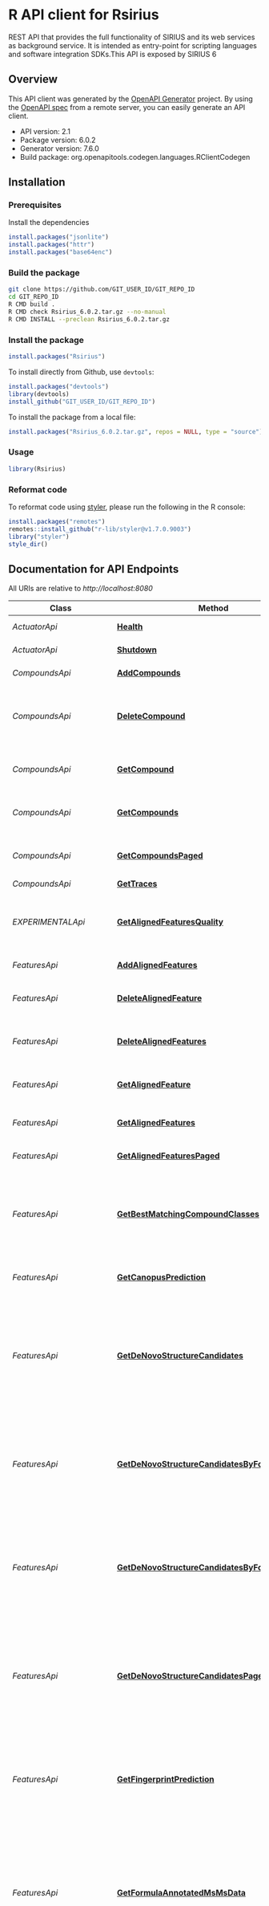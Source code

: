 # R API client for Rsirius

REST API that provides the full functionality of SIRIUS and its web services as background service. It is intended as entry-point for scripting languages and software integration SDKs.This API is exposed by SIRIUS 6

## Overview
This API client was generated by the [OpenAPI Generator](https://openapi-generator.tech) project. By using the [OpenAPI spec](https://openapis.org) from a remote server, you can easily generate an API client.

- API version: 2.1
- Package version: 6.0.2
- Generator version: 7.6.0
- Build package: org.openapitools.codegen.languages.RClientCodegen

## Installation

### Prerequisites

Install the dependencies

```R
install.packages("jsonlite")
install.packages("httr")
install.packages("base64enc")
```

### Build the package

```sh
git clone https://github.com/GIT_USER_ID/GIT_REPO_ID
cd GIT_REPO_ID
R CMD build .
R CMD check Rsirius_6.0.2.tar.gz --no-manual
R CMD INSTALL --preclean Rsirius_6.0.2.tar.gz
```

### Install the package

```R
install.packages("Rsirius")
```

To install directly from Github, use `devtools`:
```R
install.packages("devtools")
library(devtools)
install_github("GIT_USER_ID/GIT_REPO_ID")
```

To install the package from a local file:
```R
install.packages("Rsirius_6.0.2.tar.gz", repos = NULL, type = "source")
```

### Usage

```R
library(Rsirius)
```

### Reformat code

To reformat code using [styler](https://styler.r-lib.org/index.html), please run the following in the R console:

```R
install.packages("remotes")
remotes::install_github("r-lib/styler@v1.7.0.9003")
library("styler")
style_dir()
```

## Documentation for API Endpoints

All URIs are relative to *http://localhost:8080*

Class | Method | HTTP request | Description
------------ | ------------- | ------------- | -------------
*ActuatorApi* | [**Health**](docs/ActuatorApi.md#Health) | **GET** /actuator/health | Actuator web endpoint 'health'
*ActuatorApi* | [**Shutdown**](docs/ActuatorApi.md#Shutdown) | **POST** /actuator/shutdown | Actuator web endpoint 'shutdown'
*CompoundsApi* | [**AddCompounds**](docs/CompoundsApi.md#AddCompounds) | **POST** /api/projects/{projectId}/compounds | Import Compounds and its contained features.
*CompoundsApi* | [**DeleteCompound**](docs/CompoundsApi.md#DeleteCompound) | **DELETE** /api/projects/{projectId}/compounds/{compoundId} | Delete compound (group of ion identities) with the given identifier (and the included features) from the  specified project-space.
*CompoundsApi* | [**GetCompound**](docs/CompoundsApi.md#GetCompound) | **GET** /api/projects/{projectId}/compounds/{compoundId} | Get compound (group of ion identities) with the given identifier from the specified project-space.
*CompoundsApi* | [**GetCompounds**](docs/CompoundsApi.md#GetCompounds) | **GET** /api/projects/{projectId}/compounds | List of all available compounds (group of ion identities) in the given project-space.
*CompoundsApi* | [**GetCompoundsPaged**](docs/CompoundsApi.md#GetCompoundsPaged) | **GET** /api/projects/{projectId}/compounds/page | Page of available compounds (group of ion identities) in the given project-space.
*CompoundsApi* | [**GetTraces**](docs/CompoundsApi.md#GetTraces) | **GET** /api/projects/{projectId}/compounds/{compoundId}/traces | 
*EXPERIMENTALApi* | [**GetAlignedFeaturesQuality**](docs/EXPERIMENTALApi.md#GetAlignedFeaturesQuality) | **GET** /api/projects/{projectId}/aligned-features/{alignedFeatureId}/quality-report | Get data quality information for feature (aligned over runs) with the given identifier from the specified project-space.
*FeaturesApi* | [**AddAlignedFeatures**](docs/FeaturesApi.md#AddAlignedFeatures) | **POST** /api/projects/{projectId}/aligned-features | Import (aligned) features into the project.
*FeaturesApi* | [**DeleteAlignedFeature**](docs/FeaturesApi.md#DeleteAlignedFeature) | **DELETE** /api/projects/{projectId}/aligned-features/{alignedFeatureId} | Delete feature (aligned over runs) with the given identifier from the specified project-space.
*FeaturesApi* | [**DeleteAlignedFeatures**](docs/FeaturesApi.md#DeleteAlignedFeatures) | **PUT** /api/projects/{projectId}/aligned-features/delete | Delete feature (aligned over runs) with the given identifier from the specified project-space.
*FeaturesApi* | [**GetAlignedFeature**](docs/FeaturesApi.md#GetAlignedFeature) | **GET** /api/projects/{projectId}/aligned-features/{alignedFeatureId} | Get feature (aligned over runs) with the given identifier from the specified project-space.
*FeaturesApi* | [**GetAlignedFeatures**](docs/FeaturesApi.md#GetAlignedFeatures) | **GET** /api/projects/{projectId}/aligned-features | Get all available features (aligned over runs) in the given project-space.
*FeaturesApi* | [**GetAlignedFeaturesPaged**](docs/FeaturesApi.md#GetAlignedFeaturesPaged) | **GET** /api/projects/{projectId}/aligned-features/page | Get all available features (aligned over runs) in the given project-space.
*FeaturesApi* | [**GetBestMatchingCompoundClasses**](docs/FeaturesApi.md#GetBestMatchingCompoundClasses) | **GET** /api/projects/{projectId}/aligned-features/{alignedFeatureId}/formulas/{formulaId}/best-compound-classes | Best matching compound classes,  Set of the highest scoring compound classes (CANOPUS) on each hierarchy level of  the ClassyFire and NPC ontology,
*FeaturesApi* | [**GetCanopusPrediction**](docs/FeaturesApi.md#GetCanopusPrediction) | **GET** /api/projects/{projectId}/aligned-features/{alignedFeatureId}/formulas/{formulaId}/canopus-prediction | All predicted compound classes (CANOPUS) from ClassyFire and NPC and their probabilities,
*FeaturesApi* | [**GetDeNovoStructureCandidates**](docs/FeaturesApi.md#GetDeNovoStructureCandidates) | **GET** /api/projects/{projectId}/aligned-features/{alignedFeatureId}/denovo-structures | List of de novo structure candidates (e.g. generated by MsNovelist) ranked by CSI:FingerID score for the given 'alignedFeatureId' with minimal information.  StructureCandidates can be enriched with molecular fingerprint.
*FeaturesApi* | [**GetDeNovoStructureCandidatesByFormula**](docs/FeaturesApi.md#GetDeNovoStructureCandidatesByFormula) | **GET** /api/projects/{projectId}/aligned-features/{alignedFeatureId}/formulas/{formulaId}/denovo-structures | List of de novo structure candidates (e.g. generated by MsNovelist) ranked by CSI:FingerID score for the given 'formulaId' with minimal information.  StructureCandidates can be enriched with molecular fingerprint.
*FeaturesApi* | [**GetDeNovoStructureCandidatesByFormulaPaged**](docs/FeaturesApi.md#GetDeNovoStructureCandidatesByFormulaPaged) | **GET** /api/projects/{projectId}/aligned-features/{alignedFeatureId}/formulas/{formulaId}/denovo-structures/page | Page of de novo structure candidates (e.g. generated by MsNovelist) ranked by CSI:FingerID score for the given 'formulaId' with minimal information.  StructureCandidates can be enriched with molecular fingerprint.
*FeaturesApi* | [**GetDeNovoStructureCandidatesPaged**](docs/FeaturesApi.md#GetDeNovoStructureCandidatesPaged) | **GET** /api/projects/{projectId}/aligned-features/{alignedFeatureId}/denovo-structures/page | Page of de novo structure candidates (e.g. generated by MsNovelist) ranked by CSI:FingerID score for the given 'alignedFeatureId' with minimal information.  StructureCandidates can be enriched with molecular fingerprint.
*FeaturesApi* | [**GetFingerprintPrediction**](docs/FeaturesApi.md#GetFingerprintPrediction) | **GET** /api/projects/{projectId}/aligned-features/{alignedFeatureId}/formulas/{formulaId}/fingerprint | Returns predicted fingerprint (CSI:FingerID) for the given formula result identifier  This fingerprint is used to perform structure database search and predict compound classes.
*FeaturesApi* | [**GetFormulaAnnotatedMsMsData**](docs/FeaturesApi.md#GetFormulaAnnotatedMsMsData) | **GET** /api/projects/{projectId}/aligned-features/{alignedFeatureId}/formulas/{formulaId}/annotated-msmsdata | Returns MS/MS Spectrum (Merged MS/MS and measured MS/MS) which is annotated with fragments and losses  for the given formula result identifier  These annotations are only available if a fragmentation tree and the structure candidate are available.
*FeaturesApi* | [**GetFormulaAnnotatedSpectrum**](docs/FeaturesApi.md#GetFormulaAnnotatedSpectrum) | **GET** /api/projects/{projectId}/aligned-features/{alignedFeatureId}/formulas/{formulaId}/annotated-spectrum | Returns a fragmentation spectrum (e.g. Merged MS/MS) which is annotated with fragments and losses for the given formula result identifier  These annotations are only available if a fragmentation tree is available.
*FeaturesApi* | [**GetFormulaCandidate**](docs/FeaturesApi.md#GetFormulaCandidate) | **GET** /api/projects/{projectId}/aligned-features/{alignedFeatureId}/formulas/{formulaId} | FormulaResultContainers for the given 'formulaId' with minimal information.
*FeaturesApi* | [**GetFormulaCandidates**](docs/FeaturesApi.md#GetFormulaCandidates) | **GET** /api/projects/{projectId}/aligned-features/{alignedFeatureId}/formulas | List of FormulaResultContainers available for this feature with minimal information.
*FeaturesApi* | [**GetFormulaCandidatesPaged**](docs/FeaturesApi.md#GetFormulaCandidatesPaged) | **GET** /api/projects/{projectId}/aligned-features/{alignedFeatureId}/formulas/page | Page of FormulaResultContainers available for this feature with minimal information.
*FeaturesApi* | [**GetFragTree**](docs/FeaturesApi.md#GetFragTree) | **GET** /api/projects/{projectId}/aligned-features/{alignedFeatureId}/formulas/{formulaId}/fragtree | Returns fragmentation tree (SIRIUS) for the given formula result identifier  This tree is used to rank formula candidates (treeScore).
*FeaturesApi* | [**GetIsotopePatternAnnotation**](docs/FeaturesApi.md#GetIsotopePatternAnnotation) | **GET** /api/projects/{projectId}/aligned-features/{alignedFeatureId}/formulas/{formulaId}/isotope-pattern | Returns Isotope pattern information (simulated isotope pattern, measured isotope pattern, isotope pattern highlighting)  for the given formula result identifier.
*FeaturesApi* | [**GetLipidAnnotation**](docs/FeaturesApi.md#GetLipidAnnotation) | **GET** /api/projects/{projectId}/aligned-features/{alignedFeatureId}/formulas/{formulaId}/lipid-annotation | Returns Lipid annotation (ElGordo) for the given formula result identifier.
*FeaturesApi* | [**GetMsData**](docs/FeaturesApi.md#GetMsData) | **GET** /api/projects/{projectId}/aligned-features/{alignedFeatureId}/ms-data | Mass Spec data (input data) for the given 'alignedFeatureId' .
*FeaturesApi* | [**GetQuantification**](docs/FeaturesApi.md#GetQuantification) | **GET** /api/projects/{projectId}/aligned-features/{alignedFeatureId}/quantification | 
*FeaturesApi* | [**GetSpectralLibraryMatch**](docs/FeaturesApi.md#GetSpectralLibraryMatch) | **GET** /api/projects/{projectId}/aligned-features/{alignedFeatureId}/spectral-library-matches/{matchId} | List of spectral library matches for the given 'alignedFeatureId'.
*FeaturesApi* | [**GetSpectralLibraryMatches**](docs/FeaturesApi.md#GetSpectralLibraryMatches) | **GET** /api/projects/{projectId}/aligned-features/{alignedFeatureId}/spectral-library-matches | List of spectral library matches for the given 'alignedFeatureId'.
*FeaturesApi* | [**GetSpectralLibraryMatchesPaged**](docs/FeaturesApi.md#GetSpectralLibraryMatchesPaged) | **GET** /api/projects/{projectId}/aligned-features/{alignedFeatureId}/spectral-library-matches/page | Page of spectral library matches for the given 'alignedFeatureId'.
*FeaturesApi* | [**GetSpectralLibraryMatchesSummary**](docs/FeaturesApi.md#GetSpectralLibraryMatchesSummary) | **GET** /api/projects/{projectId}/aligned-features/{alignedFeatureId}/spectral-library-matches/summary | Summarize matched reference spectra for the given 'alignedFeatureId'.
*FeaturesApi* | [**GetStructureAnnotatedMsData**](docs/FeaturesApi.md#GetStructureAnnotatedMsData) | **GET** /api/projects/{projectId}/aligned-features/{alignedFeatureId}/formulas/{formulaId}/structures/{inchiKey}/annotated-msmsdata | Returns MS/MS Data (Merged MS/MS and list of measured MS/MS ) which are annotated with fragments and losses  for the given formula result identifier and structure candidate inChIKey.
*FeaturesApi* | [**GetStructureAnnotatedSpectrum**](docs/FeaturesApi.md#GetStructureAnnotatedSpectrum) | **GET** /api/projects/{projectId}/aligned-features/{alignedFeatureId}/formulas/{formulaId}/structures/{inchiKey}/annotated-spectrum | Returns a fragmentation spectrum (e.g. Merged MS/MS) which is annotated with fragments and losses for the given formula result identifier  These annotations are only available if a fragmentation tree is available.
*FeaturesApi* | [**GetStructureCandidates**](docs/FeaturesApi.md#GetStructureCandidates) | **GET** /api/projects/{projectId}/aligned-features/{alignedFeatureId}/db-structures | List of structure database search candidates ranked by CSI:FingerID score for the given 'alignedFeatureId' with minimal information.
*FeaturesApi* | [**GetStructureCandidatesByFormula**](docs/FeaturesApi.md#GetStructureCandidatesByFormula) | **GET** /api/projects/{projectId}/aligned-features/{alignedFeatureId}/formulas/{formulaId}/db-structures | List of CSI:FingerID structure database search candidates for the given 'formulaId' with minimal information.
*FeaturesApi* | [**GetStructureCandidatesByFormulaPaged**](docs/FeaturesApi.md#GetStructureCandidatesByFormulaPaged) | **GET** /api/projects/{projectId}/aligned-features/{alignedFeatureId}/formulas/{formulaId}/db-structures/page | Page of CSI:FingerID structure database search candidates for the given 'formulaId' with minimal information.
*FeaturesApi* | [**GetStructureCandidatesPaged**](docs/FeaturesApi.md#GetStructureCandidatesPaged) | **GET** /api/projects/{projectId}/aligned-features/{alignedFeatureId}/db-structures/page | Page of structure database search candidates ranked by CSI:FingerID score for the given 'alignedFeatureId' with minimal information.
*FeaturesApi* | [**GetTraces1**](docs/FeaturesApi.md#GetTraces1) | **GET** /api/projects/{projectId}/aligned-features/{alignedFeatureId}/traces | 
*InfoApi* | [**GetConnectionCheck**](docs/InfoApi.md#GetConnectionCheck) | **GET** /api/connection-status | 
*InfoApi* | [**GetInfo**](docs/InfoApi.md#GetInfo) | **GET** /api/info | 
*JobsApi* | [**DeleteJob**](docs/JobsApi.md#DeleteJob) | **DELETE** /api/projects/{projectId}/jobs/{jobId} | Delete job.
*JobsApi* | [**DeleteJobConfig**](docs/JobsApi.md#DeleteJobConfig) | **DELETE** /api/job-configs/{name} | Delete job configuration with given name.
*JobsApi* | [**DeleteJobs**](docs/JobsApi.md#DeleteJobs) | **DELETE** /api/projects/{projectId}/jobs | * Delete ALL jobs.
*JobsApi* | [**GetDefaultJobConfig**](docs/JobsApi.md#GetDefaultJobConfig) | **GET** /api/default-job-config | Request default job configuration
*JobsApi* | [**GetJob**](docs/JobsApi.md#GetJob) | **GET** /api/projects/{projectId}/jobs/{jobId} | Get job information and its current state and progress (if available).
*JobsApi* | [**GetJobConfig**](docs/JobsApi.md#GetJobConfig) | **GET** /api/job-configs/{name} | Request job configuration with given name.
*JobsApi* | [**GetJobConfigs**](docs/JobsApi.md#GetJobConfigs) | **GET** /api/job-configs | Request all available job configurations
*JobsApi* | [**GetJobs**](docs/JobsApi.md#GetJobs) | **GET** /api/projects/{projectId}/jobs | Get List of all available jobs with information such as current state and progress (if available).
*JobsApi* | [**GetJobsPaged**](docs/JobsApi.md#GetJobsPaged) | **GET** /api/projects/{projectId}/jobs/page | Get Page of jobs with information such as current state and progress (if available).
*JobsApi* | [**HasJobs**](docs/JobsApi.md#HasJobs) | **GET** /api/projects/{projectId}/has-jobs | 
*JobsApi* | [**SaveJobConfig**](docs/JobsApi.md#SaveJobConfig) | **POST** /api/job-configs/{name} | Add new job configuration with given name.
*JobsApi* | [**StartJob**](docs/JobsApi.md#StartJob) | **POST** /api/projects/{projectId}/jobs | Start computation for given compounds and with given parameters.
*JobsApi* | [**StartJobFromConfig**](docs/JobsApi.md#StartJobFromConfig) | **POST** /api/projects/{projectId}/jobs/from-config | Start computation for given compounds and with parameters from a stored job-config.
*LoginAndAccountApi* | [**GetAccountInfo**](docs/LoginAndAccountApi.md#GetAccountInfo) | **GET** /api/account/ | Get information about the account currently logged in.
*LoginAndAccountApi* | [**GetSignUpURL**](docs/LoginAndAccountApi.md#GetSignUpURL) | **GET** /api/account/signUpURL | Get SignUp URL (For signUp via web browser)
*LoginAndAccountApi* | [**GetSubscriptions**](docs/LoginAndAccountApi.md#GetSubscriptions) | **GET** /api/account/subscriptions | Get available subscriptions of the account currently logged in.
*LoginAndAccountApi* | [**IsLoggedIn**](docs/LoginAndAccountApi.md#IsLoggedIn) | **GET** /api/account/isLoggedIn | Check if a user is logged in.
*LoginAndAccountApi* | [**Login**](docs/LoginAndAccountApi.md#Login) | **POST** /api/account/login | Login into SIRIUS web services and activate default subscription if available.
*LoginAndAccountApi* | [**Logout**](docs/LoginAndAccountApi.md#Logout) | **POST** /api/account/logout | Logout from SIRIUS web services.
*LoginAndAccountApi* | [**OpenPortal**](docs/LoginAndAccountApi.md#OpenPortal) | **GET** /api/account/openPortal | Open User portal in browser.
*LoginAndAccountApi* | [**SelectSubscription**](docs/LoginAndAccountApi.md#SelectSubscription) | **PUT** /api/account/subscriptions/select-active | Select a subscription as active subscription to be used for computations.
*LoginAndAccountApi* | [**SignUp**](docs/LoginAndAccountApi.md#SignUp) | **GET** /api/account/signUp | Open SignUp window in system browser and return signUp link.
*ProjectsApi* | [**CloseProjectSpace**](docs/ProjectsApi.md#CloseProjectSpace) | **DELETE** /api/projects/{projectId} | Close project-space and remove it from application
*ProjectsApi* | [**CreateProjectSpace**](docs/ProjectsApi.md#CreateProjectSpace) | **POST** /api/projects/{projectId} | Create and open a new project-space at given location and make it accessible via the given projectId.
*ProjectsApi* | [**GetCanopusClassyFireData**](docs/ProjectsApi.md#GetCanopusClassyFireData) | **GET** /api/projects/{projectId}/cf-data | Get CANOPUS prediction vector definition for ClassyFire classes
*ProjectsApi* | [**GetCanopusNpcData**](docs/ProjectsApi.md#GetCanopusNpcData) | **GET** /api/projects/{projectId}/npc-data | Get CANOPUS prediction vector definition for NPC classes
*ProjectsApi* | [**GetFingerIdData**](docs/ProjectsApi.md#GetFingerIdData) | **GET** /api/projects/{projectId}/fingerid-data | Get CSI:FingerID fingerprint (prediction vector) definition
*ProjectsApi* | [**GetProjectSpace**](docs/ProjectsApi.md#GetProjectSpace) | **GET** /api/projects/{projectId} | Get project space info by its projectId.
*ProjectsApi* | [**GetProjectSpaces**](docs/ProjectsApi.md#GetProjectSpaces) | **GET** /api/projects | List opened project spaces.
*ProjectsApi* | [**ImportMsRunData**](docs/ProjectsApi.md#ImportMsRunData) | **POST** /api/projects/{projectId}/import/ms-data-files | Import and Align full MS-Runs from various formats into the specified project  Possible formats (mzML, mzXML)
*ProjectsApi* | [**ImportMsRunDataAsJob**](docs/ProjectsApi.md#ImportMsRunDataAsJob) | **POST** /api/projects/{projectId}/import/ms-data-files-job | Import and Align full MS-Runs from various formats into the specified project as background job.
*ProjectsApi* | [**ImportPreprocessedData**](docs/ProjectsApi.md#ImportPreprocessedData) | **POST** /api/projects/{projectId}/import/preprocessed-data-files | Import already preprocessed ms/ms data from various formats into the specified project  Possible formats (ms, mgf, cef, msp)
*ProjectsApi* | [**ImportPreprocessedDataAsJob**](docs/ProjectsApi.md#ImportPreprocessedDataAsJob) | **POST** /api/projects/{projectId}/import/preprocessed-data-files-job | Import ms/ms data from the given format into the specified project-space as background job.
*ProjectsApi* | [**OpenProjectSpace**](docs/ProjectsApi.md#OpenProjectSpace) | **PUT** /api/projects/{projectId} | Open an existing project-space and make it accessible via the given projectId.
*SearchableDatabasesApi* | [**AddDatabases**](docs/SearchableDatabasesApi.md#AddDatabases) | **POST** /api/databases | 
*SearchableDatabasesApi* | [**CreateDatabase**](docs/SearchableDatabasesApi.md#CreateDatabase) | **POST** /api/databases/{databaseId} | 
*SearchableDatabasesApi* | [**GetCustomDatabases**](docs/SearchableDatabasesApi.md#GetCustomDatabases) | **GET** /api/databases/custom | 
*SearchableDatabasesApi* | [**GetDatabase**](docs/SearchableDatabasesApi.md#GetDatabase) | **GET** /api/databases/{databaseId} | 
*SearchableDatabasesApi* | [**GetDatabases**](docs/SearchableDatabasesApi.md#GetDatabases) | **GET** /api/databases | 
*SearchableDatabasesApi* | [**GetIncludedDatabases**](docs/SearchableDatabasesApi.md#GetIncludedDatabases) | **GET** /api/databases/included | 
*SearchableDatabasesApi* | [**ImportIntoDatabase**](docs/SearchableDatabasesApi.md#ImportIntoDatabase) | **POST** /api/databases/{databaseId}/import/from-files | Start import of structure and spectra files into the specified database.
*SearchableDatabasesApi* | [**RemoveDatabase**](docs/SearchableDatabasesApi.md#RemoveDatabase) | **DELETE** /api/databases/{databaseId} | 
*SearchableDatabasesApi* | [**UpdateDatabase**](docs/SearchableDatabasesApi.md#UpdateDatabase) | **PUT** /api/databases/{databaseId} | 


## Documentation for Models

 - [AccountCredentials](docs/AccountCredentials.md)
 - [AccountInfo](docs/AccountInfo.md)
 - [AlignedFeature](docs/AlignedFeature.md)
 - [AlignedFeatureOptField](docs/AlignedFeatureOptField.md)
 - [AlignedFeatureQuality](docs/AlignedFeatureQuality.md)
 - [AnnotatedMsMsData](docs/AnnotatedMsMsData.md)
 - [AnnotatedPeak](docs/AnnotatedPeak.md)
 - [AnnotatedSpectrum](docs/AnnotatedSpectrum.md)
 - [Annotation](docs/Annotation.md)
 - [Axes](docs/Axes.md)
 - [BackgroundComputationsStateEvent](docs/BackgroundComputationsStateEvent.md)
 - [BasicSpectrum](docs/BasicSpectrum.md)
 - [BinaryFingerprint](docs/BinaryFingerprint.md)
 - [Canopus](docs/Canopus.md)
 - [CanopusPrediction](docs/CanopusPrediction.md)
 - [Category](docs/Category.md)
 - [Compound](docs/Compound.md)
 - [CompoundClass](docs/CompoundClass.md)
 - [CompoundClassType](docs/CompoundClassType.md)
 - [CompoundClasses](docs/CompoundClasses.md)
 - [CompoundImport](docs/CompoundImport.md)
 - [CompoundOptField](docs/CompoundOptField.md)
 - [ConfidenceMode](docs/ConfidenceMode.md)
 - [ConnectionCheck](docs/ConnectionCheck.md)
 - [ConnectionError](docs/ConnectionError.md)
 - [ConsensusAnnotationsCSI](docs/ConsensusAnnotationsCSI.md)
 - [ConsensusAnnotationsDeNovo](docs/ConsensusAnnotationsDeNovo.md)
 - [ConsensusCriterionCSI](docs/ConsensusCriterionCSI.md)
 - [ConsensusCriterionDeNovo](docs/ConsensusCriterionDeNovo.md)
 - [DBLink](docs/DBLink.md)
 - [DataQuality](docs/DataQuality.md)
 - [Deviation](docs/Deviation.md)
 - [FeatureAnnotations](docs/FeatureAnnotations.md)
 - [FeatureImport](docs/FeatureImport.md)
 - [FingerprintPrediction](docs/FingerprintPrediction.md)
 - [FormulaCandidate](docs/FormulaCandidate.md)
 - [FormulaCandidateOptField](docs/FormulaCandidateOptField.md)
 - [FragmentNode](docs/FragmentNode.md)
 - [FragmentationTree](docs/FragmentationTree.md)
 - [ImportResult](docs/ImportResult.md)
 - [Info](docs/Info.md)
 - [InstrumentProfile](docs/InstrumentProfile.md)
 - [IsotopePatternAnnotation](docs/IsotopePatternAnnotation.md)
 - [Item](docs/Item.md)
 - [Job](docs/Job.md)
 - [JobOptField](docs/JobOptField.md)
 - [JobProgress](docs/JobProgress.md)
 - [JobSubmission](docs/JobSubmission.md)
 - [LcmsSubmissionParameters](docs/LcmsSubmissionParameters.md)
 - [LicenseInfo](docs/LicenseInfo.md)
 - [LipidAnnotation](docs/LipidAnnotation.md)
 - [LossEdge](docs/LossEdge.md)
 - [MsData](docs/MsData.md)
 - [MsNovelist](docs/MsNovelist.md)
 - [PageAlignedFeature](docs/PageAlignedFeature.md)
 - [PageCompound](docs/PageCompound.md)
 - [PageFormulaCandidate](docs/PageFormulaCandidate.md)
 - [PageJob](docs/PageJob.md)
 - [PageSpectralLibraryMatch](docs/PageSpectralLibraryMatch.md)
 - [PageStructureCandidateFormula](docs/PageStructureCandidateFormula.md)
 - [PageStructureCandidateScored](docs/PageStructureCandidateScored.md)
 - [PageableObject](docs/PageableObject.md)
 - [ParentPeak](docs/ParentPeak.md)
 - [PeakAnnotation](docs/PeakAnnotation.md)
 - [ProjectChangeEvent](docs/ProjectChangeEvent.md)
 - [ProjectInfo](docs/ProjectInfo.md)
 - [ProjectInfoOptField](docs/ProjectInfoOptField.md)
 - [QuantificationTable](docs/QuantificationTable.md)
 - [SearchableDatabase](docs/SearchableDatabase.md)
 - [SearchableDatabaseParameters](docs/SearchableDatabaseParameters.md)
 - [SimplePeak](docs/SimplePeak.md)
 - [Sirius](docs/Sirius.md)
 - [SortObject](docs/SortObject.md)
 - [SpectralLibraryMatch](docs/SpectralLibraryMatch.md)
 - [SpectralLibraryMatchOptField](docs/SpectralLibraryMatchOptField.md)
 - [SpectralLibraryMatchSummary](docs/SpectralLibraryMatchSummary.md)
 - [SpectralLibrarySearch](docs/SpectralLibrarySearch.md)
 - [SpectralMatchingType](docs/SpectralMatchingType.md)
 - [SpectrumAnnotation](docs/SpectrumAnnotation.md)
 - [StructureCandidate](docs/StructureCandidate.md)
 - [StructureCandidateFormula](docs/StructureCandidateFormula.md)
 - [StructureCandidateOptField](docs/StructureCandidateOptField.md)
 - [StructureCandidateScored](docs/StructureCandidateScored.md)
 - [StructureDbSearch](docs/StructureDbSearch.md)
 - [Subscription](docs/Subscription.md)
 - [SubscriptionConsumables](docs/SubscriptionConsumables.md)
 - [Term](docs/Term.md)
 - [Timeout](docs/Timeout.md)
 - [Trace](docs/Trace.md)
 - [TraceSet](docs/TraceSet.md)
 - [UseHeuristic](docs/UseHeuristic.md)
 - [Zodiac](docs/Zodiac.md)
 - [ZodiacEdgeFilterThresholds](docs/ZodiacEdgeFilterThresholds.md)
 - [ZodiacEpochs](docs/ZodiacEpochs.md)


## Documentation for Authorization

Endpoints do not require authorization.


